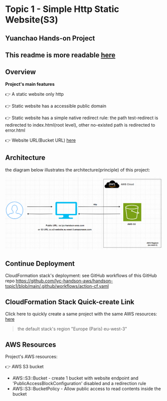 # Topic 1 - Simple Http Static Website(S3)
##  Yuanchao Hands-on Project

## This readme is more readable [here](https://github.com/lyc-handson-aws/handson-topic1)

## **Overview** 

**Project's main features**

:point_right: A static website only http

:point_right: Static website has a accessible public domain

:point_right: Static website has a simple native redirect rule: the path test-redirect is redirected to index.html(root level), other no-existed path is redirected to error.html

:point_right: Website URL(Bucket URL)  [here](http://s3bucket-handson-topic1.s3-website.eu-west-3.amazonaws.com)

## **Architecture**

the diagram below illustrates the architecture(principle) of this project:

![](images/1-architecture.png)

## Continue Deployment

CloudFormation stack's deployment: see GitHub workflows of this GitHub repo https://github.com/lyc-handson-aws/handson-topic1/blob/main/.github/workflows/action-cf.yaml

## **CloudFormation Stack Quick-create Link**

Click here to quickly create a same project with the same AWS resources:  [here](https://eu-west-3.console.aws.amazon.com/cloudformation/home?region=eu-west-3#/stacks/create/review?templateURL=https://s3bucket-handson-topic1.s3.eu-west-3.amazonaws.com/CF-template-handson-topic1.yaml)

> the default stack's region "Europe (Paris) eu-west-3"

## **AWS Resources**

Project's AWS resources:

:point_right: AWS S3 bucket

- AWS::S3::Bucket - create 1 bucket with website endpoint and 'PublicAccessBlockConfiguration' disabled and a redirection rule
- AWS::S3::BucketPolicy -  Allow public access to read contents inside the bucket
